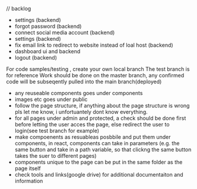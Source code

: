 // backlog

- settings (backend)
- forgot password (backend)
- connect social media account (backend)
- settings (backend)
- fix email link to redirect to website instead of loal host (backend)
- dashboard ui and backend
- logout (backend)





For code samples/testing , create your own local branch
The test branch is for reference
Work should be done on the master branch, any confirmed code will be subseqently pulled into the main branch(deployed)

- any reuseable components goes under components 
- images etc goes under public
- follow the page structure, if anything about the page structure is wrong pls let me know, i unfortuantely dont know everything.
- for all pages under admin and protected, a check should be done first before letting the user acces the page, else redirect the user to login(see test branch for example)
- make compoenents as resuableas posbbile and put them under components, in react, components can take in parameters (e.g. the same button and take in a path variable, so that clickng the same button takes the suer to different pages)
- components unique to the page can be put in the same folder as the page itself
- check tools and links(google drive) for additional documentaiton and information
 